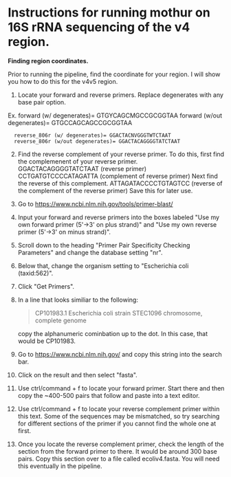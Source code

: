 # Instructions for running mothur on 16S rRNA sequencing of the v4 region.

**Finding region coordinates.**

Prior to running the pipeline, find the coordinate for your region. I will show you how to do this for the v4v5 region.
1) Locate your forward and reverse primers. Replace degenerates with any base pair option. 
  
  Ex. forward (w/ degenerates)= GTGYCAGCMGCCGCGGTAA
      forward (w/out degenerates)= GTGCCAGCAGCCGCGGTAA
      
      reverse_806r (w/ degenerates)= GGACTACNVGGGTWTCTAAT
      reverse_806r (w/out degenerates)= GGACTACAGGGGTATCTAAT
2) Find the reverse complement of your reverse primer. To do this, first find the complemenent of your reverse primer.     
    GGACTACAGGGGTATCTAAT (reverse primer)
    CCTGATGTCCCCATAGATTA (complement of reverse primer)
    Next find the reverse of this complement. 
    ATTAGATACCCCTGTAGTCC (reverse of the complement of the reverse primer)
    Save this for later use.
3) Go to https://www.ncbi.nlm.nih.gov/tools/primer-blast/
4) Input your forward and reverse primers into the boxes labeled "Use my own forward primer (5'->3' on plus strand)" and "Use my own reverse primer (5'->3' on minus strand)".
5) Scroll down to the heading "Primer Pair Specificity Checking Parameters" and change the database setting "nr". 
6) Below that, change the organism setting to "Escherichia coli (taxid:562)".
7) Click "Get Primers".
8) In a line that looks similiar to the following:
   >CP101983.1 Escherichia coli strain STEC1096 chromosome, complete genome
   
   copy the alphanumeric cominbation up to the dot. In this case, that would be CP101983.
9) Go to https://www.ncbi.nlm.nih.gov/ and copy this string into the search bar.
10) Click on the result and then select "fasta".
11) Use ctrl/command + f to locate your forward primer. Start there and then copy the ~400-500 pairs that follow and paste into a text editor.
12) Use ctrl/command + f to locate your reverse complement primer within this text. Some of the sequences may be mismatched, so try searching for different sections of the primer if you cannot find the whole one at first.
13) Once you locate the reverse complement primer, check the length of the section from the forward primer to there. It would be around 300 base pairs. Copy this section over to a file called ecoliv4.fasta. You will need this eventually in the pipeline.
